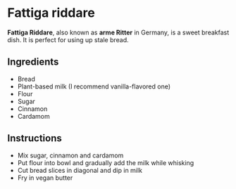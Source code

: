 # Fattiga riddare

**Fattiga Riddare**, also known as **arme Ritter** in Germany, is a sweet
breakfast dish. It is perfect for using up stale bread.

## Ingredients

- Bread
- Plant-based milk (I recommend vanilla-flavored one)
- Flour
- Sugar
- Cinnamon
- Cardamom

## Instructions

- Mix sugar, cinnamon and cardamom
- Put flour into bowl and gradually add the milk while whisking
- Cut bread slices in diagonal and dip in milk
- Fry in vegan butter
